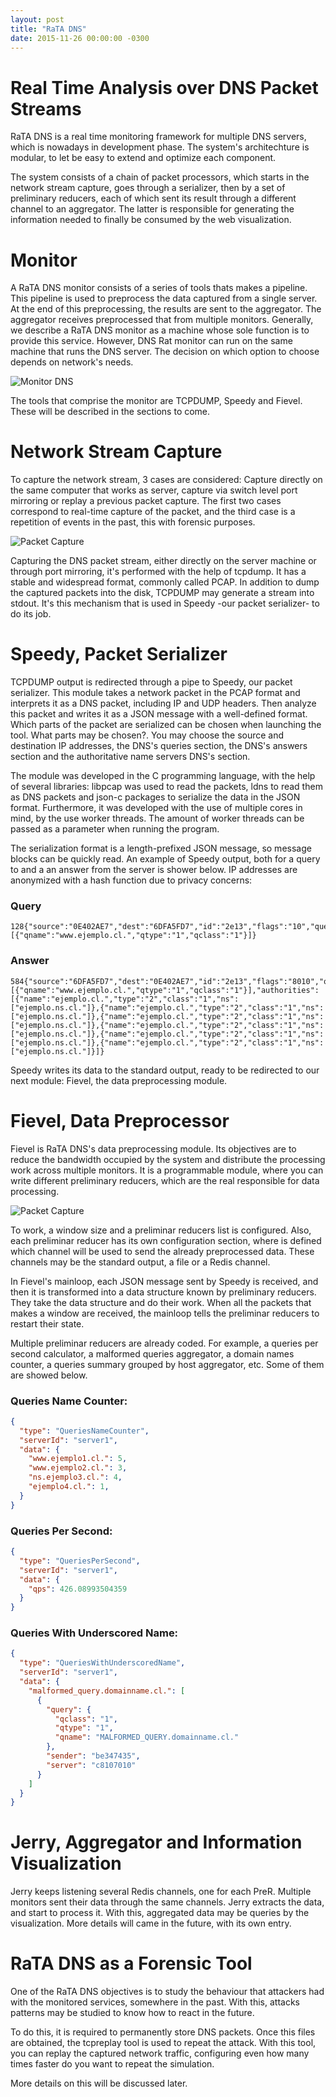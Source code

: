 ```yaml
---
layout: post
title: "RaTA DNS"
date: 2015-11-26 00:00:00 -0300
---
```

# Real Time Analysis over DNS Packet Streams

RaTA DNS is a real time monitoring framework for multiple DNS servers, which is nowadays in development phase. The system's architechture is modular, to let be easy to extend and optimize each component.

The system consists of a chain of packet processors, which starts in the network stream capture, goes through a serializer, then by a set of preliminary reducers, each of which sent its result through a different channel to an aggregator. The latter is responsible for generating the information needed to finally be consumed by the web visualization.

# Monitor

A RaTA DNS monitor consists of a series of tools thats makes a pipeline. This pipeline is used to preprocess the data captured from a single server. At the end of this preprocessing, the results are sent to the aggregator. The aggregator receives preprocessed that from multiple monitors. Generally, we describe a RaTA DNS monitor as a machine whose sole function is to provide this service. However, DNS Rat monitor can run on the same machine that runs the DNS server. The decision on which option to choose depends on network's needs.

![Monitor DNS]({{site.baseurl}}/images/2015-11-26-monitor.png)

The tools that comprise the monitor are TCPDUMP, Speedy and Fievel. These will be described in the sections to come.

# Network Stream Capture

To capture the network stream, 3 cases are considered: Capture directly on the same computer that works as server, capture via switch level port mirroring or replay a previous packet capture. The first two cases correspond to real-time capture of the packet, and the third case is a repetition of events in the past, this with forensic purposes.


![Packet Capture]({{site.baseurl}}/images/2015-11-26-port-mirroring.png "Packet capture using switch level port mirroring.")


Capturing the DNS packet stream, either directly on the server machine or through port mirroring, it's performed with the help of tcpdump. It has a stable and widespread format, commonly called PCAP. In addition to dump the captured packets into the disk, TCPDUMP may generate a stream into stdout. It's this mechanism that is used in Speedy -our packet serializer- to do its job.


# Speedy, Packet Serializer

TCPDUMP output is redirected through a pipe to Speedy, our packet serializer. This module takes a network packet in the PCAP format and interprets it as a DNS packet, including IP and UDP headers. Then analyze this packet and writes it as a JSON message with a well-defined format. Which parts of the packet are serialized can be chosen when launching the tool. What parts may be chosen?. You may choose the source and destination IP addresses, the DNS's queries section, the DNS's answers section and the authoritative name servers DNS's section.

The module was developed in the C programming language, with the help of several libraries: libpcap was used to read the packets, ldns to read them as DNS packets and json-c packages to serialize the data in the JSON format. Furthermore, it was developed with the use of multiple cores in mind, by the use worker threads. The amount of worker threads can be passed as a parameter when running the program.

The serialization format is a length-prefixed JSON message, so message blocks can be quickly read. An example of Speedy output, both for a query to and a an answer from the server is shower below. IP addresses are anonymized with a hash function due to privacy concerns:

### Query
```
128{"source":"0E402AE7","dest":"6DFA5FD7","id":"2e13","flags":"10","queries":[{"qname":"www.ejemplo.cl.","qtype":"1","qclass":"1"}]}
```

### Answer
```
584{"source":"6DFA5FD7","dest":"0E402AE7","id":"2e13","flags":"8010","queries":[{"qname":"www.ejemplo.cl.","qtype":"1","qclass":"1"}],"authorities":[{"name":"ejemplo.cl.","type":"2","class":"1","ns":["ejemplo.ns.cl."]},{"name":"ejemplo.cl.","type":"2","class":"1","ns":["ejemplo.ns.cl."]},{"name":"ejemplo.cl.","type":"2","class":"1","ns":["ejemplo.ns.cl."]},{"name":"ejemplo.cl.","type":"2","class":"1","ns":["ejemplo.ns.cl."]},{"name":"ejemplo.cl.","type":"2","class":"1","ns":["ejemplo.ns.cl."]},{"name":"ejemplo.cl.","type":"2","class":"1","ns":["ejemplo.ns.cl."]}]}
```

Speedy writes its data to the standard output, ready to be redirected to our next module: Fievel, the data preprocessing module.

# Fievel, Data Preprocessor

Fievel is RaTA DNS's data preprocessing module. Its objectives are to reduce the bandwidth occupied by the system and distribute the processing work across multiple monitors. It is a programmable module, where you can write different preliminary reducers, which are the real responsible for data processing.

![Packet Capture]({{site.baseurl}}/images/2015-11-26-multiple-monitors.png "Multiple RaTA DNS monitors may sent their data to the aggregator.")

To work, a window size and a preliminar reducers list is configured. Also, each preliminar reducer has its own configuration section, where is defined which channel will be used to send the already preprocessed data. These channels may be the standard output, a file or a Redis channel.

In Fievel's mainloop, each JSON message sent by Speedy is received, and then it is transformed into a data structure known by preliminary reducers. They take the data structure and do their work. When all the packets that makes a window are received, the mainloop tells the preliminar reducers to restart their state.

Multiple preliminar reducers are already coded. For example, a queries per second calculator, a malformed queries aggregator, a domain names counter, a queries summary grouped by host aggregator, etc. Some of them are showed below.

### Queries Name Counter:
```json
{
  "type": "QueriesNameCounter",
  "serverId": "server1",
  "data": {
    "www.ejemplo1.cl.": 5,
    "www.ejemplo2.cl.": 3,    
    "ns.ejemplo3.cl.": 4,
    "ejemplo4.cl.": 1,
  }
}
```

### Queries Per Second:
```json
{
  "type": "QueriesPerSecond",
  "serverId": "server1",
  "data": {
    "qps": 426.08993504359
  }
}
```


### Queries With Underscored Name:
```json
{
  "type": "QueriesWithUnderscoredName",
  "serverId": "server1",
  "data": {
    "malformed_query.domainname.cl.": [
      {
        "query": {
          "qclass": "1",
          "qtype": "1",
          "qname": "MALFORMED_QUERY.domainname.cl."
        },
        "sender": "be347435",
        "server": "c8107010"
      }
    ]
  }
}
```

# Jerry, Aggregator and Information Visualization

Jerry keeps listening several Redis channels, one for each PreR. Multiple monitors sent their data through the same channels. Jerry extracts the data, and start to process it. With this, aggregated data may be queries by the visualization. More details will came in the future, with its own entry.


# RaTA DNS as a Forensic Tool

One of the RaTA DNS objectives is to study the behaviour that attackers had with the monitored services, somewhere in the past. With this, attacks patterns may be studied to know how to react in the future. 

To do this, it is required to permanently store DNS packets. Once this files are obtained, the tcpreplay tool is used to repeat the attack. With this tool, you can replay the captured network traffic, configuring even how many times faster do you want to repeat the simulation.

More details on this will be discussed later.
